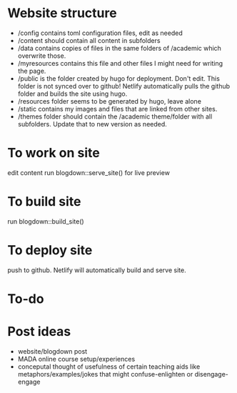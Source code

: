 # Website structure
* /config contains toml configuration files, edit as needed
* /content should contain all content in subfolders
* /data contains copies of files in the same folders of /academic which overwrite those. 
* /myresources contains this file and other files I might need for writing the page.
* /public is the folder created by hugo for deployment. Don't edit. This folder is not synced over to github! Netlify automatically pulls the github folder and builds the site using hugo.
* /resources folder seems to be generated by hugo, leave alone
* /static contains my images and files that are linked from other sites.
* /themes folder should contain the /academic theme/folder with all subfolders. Update that to new version as needed.



# To work on site
edit content
run blogdown::serve_site() for live preview

# To build site
run blogdown::build_site()

# To deploy site
push to github. Netlify will automatically build and serve site.


# To-do


# Post ideas
* website/blogdown post
* MADA online course setup/experiences
* conceputal thought of usefulness of certain teaching aids like metaphors/examples/jokes that might confuse-enlighten or disengage-engage


